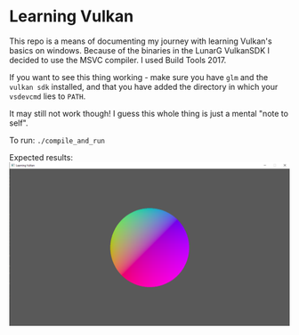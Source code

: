 # Learning Vulkan

This repo is a means of documenting my journey with learning Vulkan's basics on windows. Because of the binaries in the LunarG VulkanSDK I decided to use the MSVC compiler. I used Build Tools 2017. 

If you want to see this thing working - make sure you have `glm` and the `vulkan sdk` installed, and that you have added the directory in which your `vsdevcmd` lies to `PATH`.

It may still not work though!
I guess this whole thing is just a mental "note to self".

To run:
`./compile_and_run`

Expected results:
![screenshot](screenshot.png)
